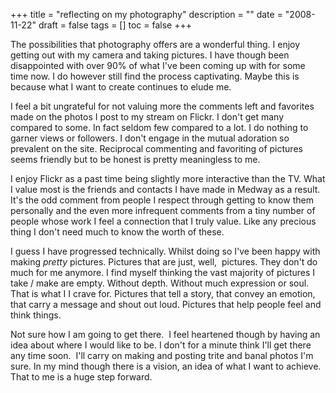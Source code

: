 +++
title = "reflecting on my photography"
description = ""
date = "2008-11-22"
draft = false
tags = []
toc = false
+++

The possibilities that photography offers are a wonderful thing. I enjoy getting out with my camera and taking pictures. I have though been disappointed with over 90% of what I've been coming up with for some time now. I do however still find the process captivating.  Maybe this is because what I want to create continues to elude me.

I feel a bit ungrateful for not valuing more the comments left and favorites made on the photos I post to my stream on Flickr. I don't get many compared to some. In fact seldom few compared to a lot. I do nothing to garner views or followers. I don't engage in the mutual adoration so prevalent on the site. Reciprocal commenting and favoriting of pictures seems friendly but to be honest is pretty meaningless to me.

I enjoy Flickr as a past time being slightly more interactive than the TV. What I value most is the friends and contacts I have made in Medway as a result. It's the odd comment from people I respect through getting to know them personally and the even more infrequent comments from a tiny number of people whose work I feel a connection that I truly value. Like any precious thing I don't need much to know the worth of these.

I guess I have progressed technically. Whilst doing so I've been happy with making *pretty* pictures. Pictures that are just, well,  pictures. They don't do much for me anymore. I find myself thinking the vast majority of pictures I take / make are empty. Without depth. Without much expression or soul. That is what I I crave for. Pictures that tell a story, that convey an emotion, that carry a message and shout out loud. Pictures that help people feel and think things.

Not sure how I am going to get there.  I feel heartened though by having an idea about where I would like to be. I don't for a minute think I'll get there any time soon.  I'll carry on making and posting trite and banal photos I'm sure. In my mind though there is a vision, an idea of what I want to achieve. That to me is a huge step forward.